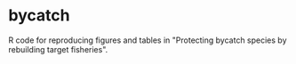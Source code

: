 # bycatch
R code for reproducing figures and tables in "Protecting bycatch species by rebuilding target fisheries".

